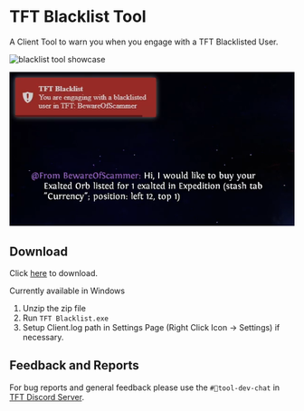 # TFT Blacklist Tool

A Client Tool to warn you when you engage with a TFT Blacklisted User.

![blacklist tool showcase](/readme/blacklist-tool.gif)

![blacklist tool showcase](/readme/blacklist-tool.png)

## Download

Click [here](https://github.com/The-Forbidden-Trove/blacklist-tool/releases) to download.

Currently available in Windows

1. Unzip the zip file
2. Run `TFT Blacklist.exe`
3. Setup Client.log path in Settings Page (Right Click Icon -> Settings) if necessary.

## Feedback and Reports

For bug reports and general feedback please use the `#💬tool-dev-chat` in [TFT Discord Server](https://discord.gg/EmGMejKK).
